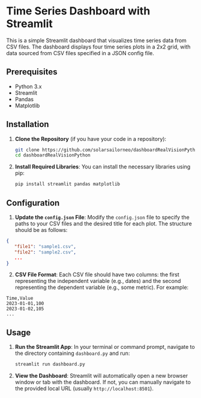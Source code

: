 # Time Series Dashboard with Streamlit

This is a simple Streamlit dashboard that visualizes time series data from CSV files. The dashboard displays four time series plots in a 2x2 grid, with data sourced from CSV files specified in a JSON config file.

## Prerequisites

- Python 3.x
- Streamlit
- Pandas
- Matplotlib

## Installation

1. **Clone the Repository** (if you have your code in a repository):
   ```bash
   git clone https://github.com/solarsailorneo/dashboardRealVisionPython.git
   cd dashboardRealVisionPython
   ```

2. **Install Required Libraries**:
   You can install the necessary libraries using pip:
   ```bash
   pip install streamlit pandas matplotlib
   ```

## Configuration

1. **Update the `config.json` File**:
   Modify the `config.json` file to specify the paths to your CSV files and the desired title for each plot. The structure should be as follows:

```json
{
   "file1": "sample1.csv",
   "file2": "sample2.csv",
   ...
}
```

2. **CSV File Format**:
   Each CSV file should have two columns: the first representing the independent variable (e.g., dates) and the second representing the dependent variable (e.g., some metric). For example:

```
Time,Value
2023-01-01,100
2023-01-02,105
...
```

## Usage

1. **Run the Streamlit App**:
   In your terminal or command prompt, navigate to the directory containing `dashboard.py` and run:
   ```bash
   streamlit run dashboard.py
   ```

2. **View the Dashboard**:
   Streamlit will automatically open a new browser window or tab with the dashboard. If not, you can manually navigate to the provided local URL (usually `http://localhost:8501`).

